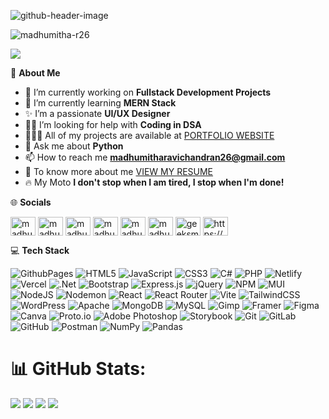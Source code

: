 ![github-header-image](https://github.com/user-attachments/assets/86000f1f-af79-4453-ad8e-45d19c9cc41d)


<p align="left"> <img src="https://komarev.com/ghpvc/?username=madhumitha-r26&label=Profile%20views&color=0e75b6&style=flat" alt="madhumitha-r26" /> </p>

![](https://github-profile-trophy.vercel.app/?username=madhumitha-r26&theme=monokai&no-frame=false&no-bg=true&margin-w=4)

💫 **About Me**
- 🔭 I’m currently working on **Fullstack Development Projects**
- 🌱 I’m currently learning **MERN Stack**
- ✨ I’m a passionate **UI/UX Designer**
- 🤝🏽 I’m looking for help with **Coding in DSA**
- 👩🏽‍💻 All of my projects are available at [PORTFOLIO WEBSITE](https://madhumitha26portfolio.netlify.app/projects) 
- 💬 Ask me about **Python**
- 📫 How to reach me **madhumitharavichandran26@gmail.com**
- 📄 To know more about me [VIEW MY RESUME](https://madhumitha26portfolio.netlify.app/docs/MADHUMITHA_RESUME.pdf)
- 🔥 My Moto **I don't stop when I am tired, I stop when I'm done!**



🌐 **Socials** 

<p align="left">
<a href="https://codepen.io/madhumitha-ravichandran26" target="blank"><img align="center" src="https://raw.githubusercontent.com/rahuldkjain/github-profile-readme-generator/master/src/images/icons/Social/codepen.svg" alt="madhumitha-ravichandran26" height="30" width="40" /></a>
<a href="https://linkedin.com/in/madhumitha263-ravichandran" target="blank"><img align="center" src="https://raw.githubusercontent.com/rahuldkjain/github-profile-readme-generator/master/src/images/icons/Social/linked-in-alt.svg" alt="madhumitha263-ravichandran" height="30" width="40" /></a>
<a href="https://www.behance.net/madhumitha42" target="blank"><img align="center" src="https://raw.githubusercontent.com/rahuldkjain/github-profile-readme-generator/master/src/images/icons/Social/behance.svg" alt="madhumitha42" height="30" width="40" /></a>
<a href="https://www.codechef.com/users/madhumitha_263" target="blank"><img align="center" src="https://cdn.jsdelivr.net/npm/simple-icons@3.1.0/icons/codechef.svg" alt="madhumitha_263" height="30" width="40" /></a>
<a href="https://www.hackerrank.com/madhumitha_263" target="blank"><img align="center" src="https://raw.githubusercontent.com/rahuldkjain/github-profile-readme-generator/master/src/images/icons/Social/hackerrank.svg" alt="madhumitha_263" height="30" width="40" /></a>
<a href="https://www.leetcode.com/madhumitha_263" target="blank"><img align="center" src="https://raw.githubusercontent.com/rahuldkjain/github-profile-readme-generator/master/src/images/icons/Social/leet-code.svg" alt="madhumitha_263" height="30" width="40" /></a>
<a href="https://auth.geeksforgeeks.org/user/geeksmad3" target="blank"><img align="center" src="https://raw.githubusercontent.com/rahuldkjain/github-profile-readme-generator/master/src/images/icons/Social/geeks-for-geeks.svg" alt="geeksmad3" height="30" width="40" /></a>
<a href="https://www.youtube.com/c/https://www.youtube.com/@madhumitha_" target="blank"><img align="center" src="https://raw.githubusercontent.com/rahuldkjain/github-profile-readme-generator/master/src/images/icons/Social/youtube.svg" alt="https://www.youtube.com/@madhumitha_" height="30" width="40" /></a>
</p>

💻 **Tech Stack** <br>

![GithubPages](https://img.shields.io/badge/github%20pages-121013?style=for-the-badge&logo=github&logoColor=white) ![HTML5](https://img.shields.io/badge/html5-%23E34F26.svg?style=for-the-badge&logo=html5&logoColor=white) ![JavaScript](https://img.shields.io/badge/javascript-%23323330.svg?style=for-the-badge&logo=javascript&logoColor=%23F7DF1E) ![CSS3](https://img.shields.io/badge/css3-%231572B6.svg?style=for-the-badge&logo=css3&logoColor=white) ![C#](https://img.shields.io/badge/c%23-%23239120.svg?style=for-the-badge&logo=csharp&logoColor=white) ![PHP](https://img.shields.io/badge/php-%23777BB4.svg?style=for-the-badge&logo=php&logoColor=white) ![Netlify](https://img.shields.io/badge/netlify-%23000000.svg?style=for-the-badge&logo=netlify&logoColor=#00C7B7) ![Vercel](https://img.shields.io/badge/vercel-%23000000.svg?style=for-the-badge&logo=vercel&logoColor=white) ![.Net](https://img.shields.io/badge/.NET-5C2D91?style=for-the-badge&logo=.net&logoColor=white) ![Bootstrap](https://img.shields.io/badge/bootstrap-%238511FA.svg?style=for-the-badge&logo=bootstrap&logoColor=white) ![Express.js](https://img.shields.io/badge/express.js-%23404d59.svg?style=for-the-badge&logo=express&logoColor=%2361DAFB) ![jQuery](https://img.shields.io/badge/jquery-%230769AD.svg?style=for-the-badge&logo=jquery&logoColor=white) ![NPM](https://img.shields.io/badge/NPM-%23CB3837.svg?style=for-the-badge&logo=npm&logoColor=white) ![MUI](https://img.shields.io/badge/MUI-%230081CB.svg?style=for-the-badge&logo=mui&logoColor=white) ![NodeJS](https://img.shields.io/badge/node.js-6DA55F?style=for-the-badge&logo=node.js&logoColor=white) ![Nodemon](https://img.shields.io/badge/NODEMON-%23323330.svg?style=for-the-badge&logo=nodemon&logoColor=%BBDEAD) ![React](https://img.shields.io/badge/react-%2320232a.svg?style=for-the-badge&logo=react&logoColor=%2361DAFB) ![React Router](https://img.shields.io/badge/React_Router-CA4245?style=for-the-badge&logo=react-router&logoColor=white) ![Vite](https://img.shields.io/badge/vite-%23646CFF.svg?style=for-the-badge&logo=vite&logoColor=white) ![TailwindCSS](https://img.shields.io/badge/tailwindcss-%2338B2AC.svg?style=for-the-badge&logo=tailwind-css&logoColor=white) ![WordPress](https://img.shields.io/badge/WordPress-%23117AC9.svg?style=for-the-badge&logo=WordPress&logoColor=white) ![Apache](https://img.shields.io/badge/apache-%23D42029.svg?style=for-the-badge&logo=apache&logoColor=white) ![MongoDB](https://img.shields.io/badge/MongoDB-%234ea94b.svg?style=for-the-badge&logo=mongodb&logoColor=white) ![MySQL](https://img.shields.io/badge/mysql-4479A1.svg?style=for-the-badge&logo=mysql&logoColor=white) ![Gimp](https://img.shields.io/badge/Gimp-657D8B?style=for-the-badge&logo=gimp&logoColor=FFFFFF) ![Framer](https://img.shields.io/badge/Framer-black?style=for-the-badge&logo=framer&logoColor=blue) ![Figma](https://img.shields.io/badge/figma-%23F24E1E.svg?style=for-the-badge&logo=figma&logoColor=white) ![Canva](https://img.shields.io/badge/Canva-%2300C4CC.svg?style=for-the-badge&logo=Canva&logoColor=white) ![Proto.io](https://img.shields.io/badge/Proto.io-161637?style=for-the-badge&logo=proto.io&logoColor=00e5ff) ![Adobe Photoshop](https://img.shields.io/badge/adobe%20photoshop-%2331A8FF.svg?style=for-the-badge&logo=adobe%20photoshop&logoColor=white) ![Storybook](https://img.shields.io/badge/-Storybook-FF4785?style=for-the-badge&logo=storybook&logoColor=white) ![Git](https://img.shields.io/badge/git-%23F05033.svg?style=for-the-badge&logo=git&logoColor=white) ![GitLab](https://img.shields.io/badge/gitlab-%23181717.svg?style=for-the-badge&logo=gitlab&logoColor=white) ![GitHub](https://img.shields.io/badge/github-%23121011.svg?style=for-the-badge&logo=github&logoColor=white) ![Postman](https://img.shields.io/badge/Postman-FF6C37?style=for-the-badge&logo=postman&logoColor=white) ![NumPy](https://img.shields.io/badge/numpy-%23013243.svg?style=for-the-badge&logo=numpy&logoColor=white) ![Pandas](https://img.shields.io/badge/pandas-%23150458.svg?style=for-the-badge&logo=pandas&logoColor=white) 

# 📊 GitHub Stats:
![](https://github-readme-stats.vercel.app/api?username=madhumitha-r26&theme=tokyonight&hide_border=false&include_all_commits=false&count_private=false) ![](https://nirzak-streak-stats.vercel.app/?user=madhumitha-r26&theme=tokyonight&hide_border=false) [![](https://visitcount.itsvg.in/api?id=madhumitha-r26&icon=0&color=0)](https://visitcount.itsvg.in) ![](https://github-readme-stats.vercel.app/api/top-langs/?username=madhumitha-r26&theme=tokyonight&hide_border=false&include_all_commits=false&count_private=false&layout=compact) 


<!-- Proudly created with GPRM ( https://gprm.itsvg.in ) -->


<!--<h5 align="center">Coding Achievements</h5>
<p>Coding Ninjas</p>
<img src="https://github.com/madhumitha-r26/madhumitha-r26/assets/98893549/5c57171b-0666-460f-8c81-4d0ae6ecf93e" alt="coding ninja">-->
